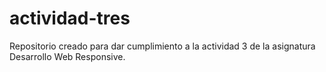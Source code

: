 # actividad-tres
Repositorio creado para dar cumplimiento a la actividad 3 de la asignatura Desarrollo Web Responsive.
